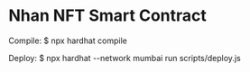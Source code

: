 # Nhan NFT Smart Contract

Compile: $ npx hardhat compile

Deploy: $ npx hardhat --network mumbai run scripts/deploy.js
